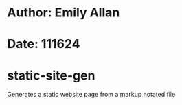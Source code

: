 # Author: Emily Allan
# Date: 111624
# static-site-gen
Generates a static website page from a markup notated file
